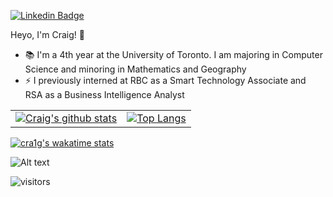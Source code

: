 [![Linkedin Badge](https://img.shields.io/badge/-craigdsouza28-blue?style=flat&logo=Linkedin&logoColor=white&link=https://www.linkedin.com/in/craigdsouza28/)](https://www.linkedin.com/in/craigdsouza28/)

Heyo, I'm Craig! 👋

- 📚 I'm a 4th year at the University of Toronto. I am majoring in Computer Science and minoring in Mathematics and Geography
- ⚡ I previously interned at RBC as a Smart Technology Associate and RSA as a Business Intelligence Analyst

|   |   |
|---|---|
|[![Craig's github stats](https://github-readme-stats.vercel.app/api?username=cra1gg&theme=dark)](https://github.com/cra1gg?tab=repositories)|[![Top Langs](https://github-readme-stats.vercel.app/api/top-langs/?username=cra1gg&theme=dark&exclude_repo=officehours&layout=compact)](https://github.com/cra1gg?tab=repositories)|

[![cra1g's wakatime stats](https://github-readme-stats.vercel.app/api/wakatime?username=cra1g&theme=dark)](https://wakatime.com/@cra1g)






![Alt text](https://spotify-recently-played-readme.vercel.app/api?user=y551zk0ehxtn9hwqsyzwpz3ax)

![visitors](https://visitor-badge.glitch.me/badge?page_id=cra1gg.visitor-badge)


<!--
**cra1gg/cra1gg** is a ✨ _special_ ✨ repository because its `README.md` (this file) appears on your GitHub profile.

Here are some ideas to get you started:

- 🔭 I’m currently working on ...
- 🌱 I’m currently learning ...
- 👯 I’m looking to collaborate on ...
- 🤔 I’m looking for help with ...
- 💬 Ask me about ...
- 📫 How to reach me: ...
- 😄 Pronouns: ...
- ⚡ Fun fact: ...
-->

